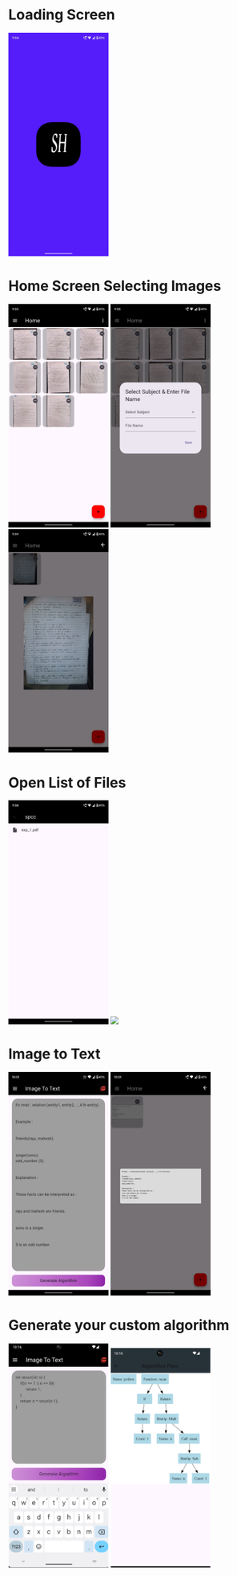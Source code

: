 # Loading Screen

<p float="left">
  <img src="https://github.com/jay-sharmaa/studyhelp/blob/main/assests/img3.jpg" width="200"/>
</p>

# Home Screen Selecting Images

<p float="left">
  <img src="https://github.com/jay-sharmaa/studyhelp/blob/main/assests/img4.jpg" width="200"/>
  <img src="https://github.com/jay-sharmaa/studyhelp/blob/main/assests/img5.jpg" width="200"/>
  <img src="https://github.com/jay-sharmaa/studyhelp/blob/main/assests/img7.jpg" width="200"/>
</p>

# Open List of Files

<p float="left">
  <img src="https://github.com/jay-sharmaa/studyhelp/blob/main/assests/img6.jpg" width="200"/>
  <img src="https://github.com/jay-sharmaa/studyhelp/blob/main/assests/img12.png" width="200"/>
</p>

# Image to Text

<p float="left">
  <img src="https://github.com/jay-sharmaa/studyhelp/blob/main/assests/img8.jpg" width="200"/>
  <img src="https://github.com/jay-sharmaa/studyhelp/blob/main/assests/img9.jpg" width="200"/>
</p>

# Generate your custom algorithm

<p float="left">
  <img src="https://github.com/jay-sharmaa/studyhelp/blob/main/assests/img11.png" width="200"/>
  <img src="https://github.com/jay-sharmaa/studyhelp/blob/main/assests/img10.png" width="200"/>
</p>
